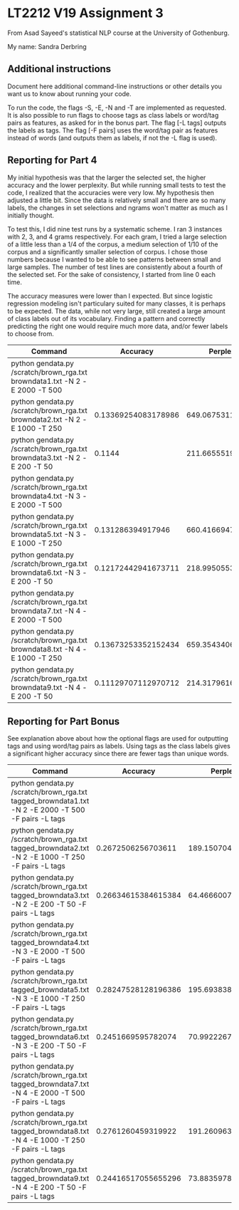 # LT2212 V19 Assignment 3

From Asad Sayeed's statistical NLP course at the University of Gothenburg.

My name: Sandra Derbring

## Additional instructions

Document here additional command-line instructions or other details you
want us to know about running your code.

To run the code, the flags -S, -E, -N and -T are implemented as requested. It is also possible to run flags to choose tags as class labels or word/tag pairs as features, as asked for in the bonus part. The flag [-L tags] outputs the labels as tags. The flag [-F pairs] uses the word/tag pair as features instead of words (and outputs them as labels, if not the -L flag is used). 

## Reporting for Part 4

My initial hypothesis was that the larger the selected set, the higher accuracy and the lower perplexity. But while running small tests to test the code, I realized that the accuracies were very low. My hypothesis then adjusted a little bit. Since the data is relatively small and there are so many labels, the changes in set selections and ngrams won't matter as much as I initially thought. 

To test this, I did nine test runs by a systematic scheme. I ran 3 instances with 2, 3, and 4 grams respectively.
For each gram, I tried a large selection of a little less than a 1/4 of the corpus, a medium selection of 1/10 of the corpus and a significantly smaller selection of corpus. I chose those numbers because I wanted to be able to see patterns between small and large samples. The number of test lines are consistently about a fourth of the selected set.
For the sake of consistency, I started from line 0 each time. 

The accuracy measures were lower than I expected. But since logistic regression modeling isn't particulary suited for many classes, it is perhaps to be expected. The data, while not very large, still created a large amount of class labels out of its vocabulary. Finding a pattern and correctly predicting the right one would require much more data, and/or fewer labels to choose from. 


| Command                                                                     | Accuracy             | Perplexity        |
|-----------------------------------------------------------------------------|----------------------|-------------------|
| python gendata.py /scratch/brown_rga.txt browndata1.txt -N 2 -E 2000 -T 500 |                                         
| python gendata.py /scratch/brown_rga.txt browndata2.txt -N 2 -E 1000 -T 250 | 0.13369254083178986  | 649.0675311467971 |
| python gendata.py /scratch/brown_rga.txt browndata3.txt -N 2 -E 200  -T 50  | 0.1144               | 211.6655519438415 |
| python gendata.py /scratch/brown_rga.txt browndata4.txt -N 3 -E 2000 -T 500 |                                         
| python gendata.py /scratch/brown_rga.txt browndata5.txt -N 3 -E 1000 -T 250 | 0.131286394917946    | 660.4166947750257 |
| python gendata.py /scratch/brown_rga.txt browndata6.txt -N 3 -E 200  -T 50  | 0.12172442941673711  | 218.9950553462103 |
| python gendata.py /scratch/brown_rga.txt browndata7.txt -N 4 -E 2000 -T 500 |                                         
| python gendata.py /scratch/brown_rga.txt browndata8.txt -N 4 -E 1000 -T 250 | 0.13673253352152434  | 659.3543406562037 |                                        
| python gendata.py /scratch/brown_rga.txt browndata9.txt -N 4 -E 200  -T 50  | 0.11129707112970712  | 214.31796164207617|                    


## Reporting for Part Bonus 

See explanation above about how the optional flags are used for outputting tags and using word/tag pairs as labels.
Using tags as the class labels gives a significant higher accuracy since there are fewer tags than unique words.

| Command                                                                                             | Accuracy             | Perplexity         |
|-----------------------------------------------------------------------------------------------------|----------------------|--------------------|
| python gendata.py /scratch/brown_rga.txt tagged_browndata1.txt -N 2 -E 2000 -T 500 -F pairs -L tags |                                         
| python gendata.py /scratch/brown_rga.txt tagged_browndata2.txt -N 2 -E 1000 -T 250 -F pairs -L tags | 0.2672506256703611   | 189.1507040289585  |
| python gendata.py /scratch/brown_rga.txt tagged_browndata3.txt -N 2 -E 200  -T 50 -F pairs -L tags  | 0.26634615384615384  | 64.46660070570107  |
| python gendata.py /scratch/brown_rga.txt tagged_browndata4.txt -N 3 -E 2000 -T 500 -F pairs -L tags |                                         
| python gendata.py /scratch/brown_rga.txt tagged_browndata5.txt -N 3 -E 1000 -T 250 -F pairs -L tags | 0.28247528128196386  | 195.69383853249778 |
| python gendata.py /scratch/brown_rga.txt tagged_browndata6.txt -N 3 -E 200  -T 50 -F pairs -L tags  | 0.2451669595782074   | 70.992226710265    |
| python gendata.py /scratch/brown_rga.txt tagged_browndata7.txt -N 4 -E 2000 -T 500 -F pairs -L tags |                                         
| python gendata.py /scratch/brown_rga.txt tagged_browndata8.txt -N 4 -E 1000 -T 250 -F pairs -L tags | 0.2761260459319922   | 191.26096338783495 |                                 
| python gendata.py /scratch/brown_rga.txt tagged_browndata9.txt -N 4 -E 200  -T 50 -F pairs -L tags  | 0.24416517055655296  | 73.88359785334593  |